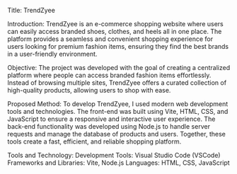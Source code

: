 Title: TrendZyee

Introduction: 
TrendZyee is an e-commerce shopping website where users can easily access branded shoes, clothes, and heels all in one place. The platform provides a seamless and convenient shopping experience for users looking for premium fashion items, ensuring they find the best brands in a user-friendly environment.


Objective: 
The project was developed with the goal of creating a centralized platform where people can access branded fashion items effortlessly. Instead of browsing multiple sites, TrendZyee offers a curated collection of high-quality products, allowing users to shop with ease.


Proposed Method: 
To develop TrendZyee, I used modern web development tools and technologies. The front-end was built using Vite, HTML, CSS, and JavaScript to ensure a responsive and interactive user experience. The back-end functionality was developed using Node.js to handle server requests and manage the database of products and users. Together, these tools create a fast, efficient, and reliable shopping platform.


Tools and Technology: 
Development Tools: Visual Studio Code (VSCode)
Frameworks and Libraries: Vite, Node.js
Languages: HTML, CSS, JavaScript
